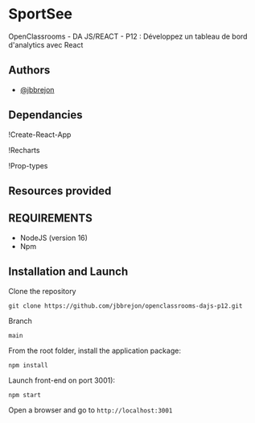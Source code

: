 
# SportSee

OpenClassrooms - DA JS/REACT - P12 : Développez un tableau de bord d'analytics avec React


## Authors

- [@jbbrejon](https://github.com/jbbrejon)


## Dependancies

!Create-React-App

!Recharts

!Prop-types

## Resources provided

## REQUIREMENTS

- NodeJS (version 16)
- Npm


## Installation and Launch

Clone the repository

`git clone https://github.com/jbbrejon/openclassrooms-dajs-p12.git`

Branch

`main`

From the root folder, install the application package:

`npm install`

Launch front-end on port 3001):

`npm start`

Open a browser and go to `http://localhost:3001`
